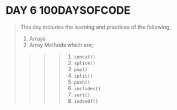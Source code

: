 # DAY 6 100DAYSOFCODE

>This day includes the learning and practices of the following;
>
>1. Arrays
>2. Array Methods which are;
>
>>>>1. `concat()`
>>>>2. `splice()`
>>>>3. `pop()`
>>>>4. `split()`
>>>>5. `push()`
>>>>6. `includes()`
>>>>7. `sort()`
>>>>8. `indexOf()`
